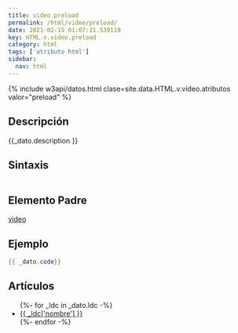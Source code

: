 ```yaml
---
title: video.preload
permalink: /html/video/preload/
date: 2021-02-15 01:07:21.539119
key: HTML.v.video.preload
category: html
tags: ['atributo html']
sidebar: 
  nav: html
---
```


{% include w3api/datos.html clase=site.data.HTML.v.video.atributos valor="preload" %}

## Descripción
{{_dato.description }}

## Sintaxis
~~~html
~~~

## Elemento Padre
[video](/html/video/)

## Ejemplo
~~~java
{{ _dato.code}}
~~~

## Artículos
<ul>
{%- for _ldc in _dato.ldc -%}
   <li>
       <a href="{{_ldc['url'] }}">{{ _ldc['nombre'] }}</a>
   </li>
{%- endfor -%}
</ul>
